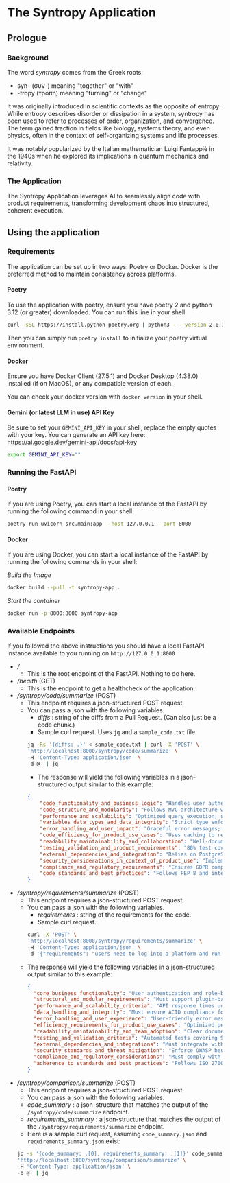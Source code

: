 # The Syntropy Application

## Prologue

### Background
The word *syntropy* comes from the Greek roots:

- syn- (συν-) meaning "together" or "with"
- -tropy (τροπή) meaning "turning" or "change"

It was originally introduced in scientific contexts as the opposite of entropy. While entropy describes disorder or 
dissipation in a system, syntropy has been used to refer to processes of order, organization, and convergence. The 
term gained traction in fields like biology, systems theory, and even physics, often in the context of 
self-organizing systems and life processes.

It was notably popularized by the Italian mathematician Luigi Fantappiè in the 1940s when he explored its implications 
in quantum mechanics and relativity.

### The Application
The Syntropy Application leverages AI to seamlessly align code with product requirements, transforming development 
chaos into structured, coherent execution.

## Using the application

### Requirements

The application can be set up in two ways: Poetry or Docker. Docker is the preferred method to maintain consistency 
across platforms.

#### Poetry
To use the application with poetry, ensure you have poetry 2 and python 3.12 (or greater) downloaded. You can run this line in your shell.
```bash
curl -sSL https://install.python-poetry.org | python3 - --version 2.0.1
```

Then you can simply run `poetry install` to initialize your poetry virtual environment.

#### Docker

Ensure you have Docker Client (27.5.1) and Docker Desktop (4.38.0) installed (if on MacOS), or any compatible version 
of each.

You can check your docker version with `docker version` in your shell.

#### Gemini (or latest LLM in use) API Key
Be sure to set your `GEMINI_API_KEY` in your shell, replace the empty quotes with your key. You can generate an API 
key here: https://ai.google.dev/gemini-api/docs/api-key
```bash
export GEMINI_API_KEY=""
```

### Running the FastAPI

#### Poetry
If you are using Poetry, you can start a local instance of the FastAPI by running the following command in your shell:
```bash
poetry run uvicorn src.main:app --host 127.0.0.1 --port 8000
```

#### Docker
If you are using Docker, you can start a local instance of the FastAPI by running the following commands in your shell:

*Build the Image*
```bash
docker build --pull -t syntropy-app .
```

*Start the container*
```bash
docker run -p 8000:8000 syntropy-app
```

### Available Endpoints
If you followed the above instructions you should have a local FastAPI instance available to you running on 
`http://127.0.0.1:8000`

- */*
  - This is the root endpoint of the FastAPI. Nothing to do here.
- */health* (GET)
  - This is the endpoint to get a healthcheck of the application.
- */syntropy/code/summarize* (POST)
  - This endpoint requires a json-structured POST request.
  - You can pass a json with the following variables.
    - *diffs* : string of the diffs from a Pull Request. (Can also just be a code chunk.)
    - Sample curl request. Uses `jq` and a `sample_code.txt` file
    ```bash 
    jq -Rs '{diffs: .}' < sample_code.txt | curl -X 'POST' \
    'http://localhost:8000/syntropy/code/summarize' \
    -H 'Content-Type: application/json' \
    -d @- | jq
    ```
    - The response will yield the following variables in a json-structured output similar to this example:
    ```json
    {
        "code_functionality_and_business_logic": "Handles user authentication and session management.",
        "code_structure_and_modularity": "Follows MVC architecture with reusable components.",
        "performance_and_scalability": "Optimized query execution; scales horizontally.",
        "variables_data_types_and_data_integrity": "Strict type enforcement and validation in API inputs.",
        "error_handling_and_user_impact": "Graceful error messages; logs unexpected failures.",
        "code_efficiency_for_product_use_cases": "Uses caching to reduce redundant computations.",
        "readability_maintainability_and_collaboration": "Well-documented functions with clear naming conventions.",
        "testing_validation_and_product_requirements": "80% test coverage with unit and integration tests.",
        "external_dependencies_and_integration": "Relies on PostgreSQL and Redis for data storage.",
        "security_considerations_in_context_of_product_use": "Implements OAuth2 for authentication and authorization.",
        "compliance_and_regulatory_requirements": "Ensures GDPR compliance by encrypting user data.",
        "code_standards_and_best_practices": "Follows PEP 8 and internal coding guidelines."
    }
    ```
- */syntropy/requirements/summarize* (POST)
  - This endpoint requires a json-structured POST request.
  - You can pass a json with the following variables.
    - *requirements* : string of the requirements for the code.
    - Sample curl request.
    ```bash 
    curl -X 'POST' \
    'http://localhost:8000/syntropy/requirements/summarize' \
    -H 'Content-Type: application/json' \
    -d '{"requirements": "users need to log into a platform and run a calculation"}' | jq
    ```
  - The response will yield the following variables in a json-structured output similar to this example:
    ```json
    {
      "core_business_functionality": "User authentication and role-based access control.",
      "structural_and_modular_requirements": "Must support plugin-based extensions for new features.",
      "performance_and_scalability_criteria": "API response times under 200ms; handles 10k concurrent users.",
      "data_handling_and_integrity": "Must ensure ACID compliance for database transactions.",
      "error_handling_and_user_experience": "User-friendly error messages with retry mechanisms.",
      "efficiency_requirements_for_product_use_cases": "Optimized performance for high-volume transactions.",
      "readability_maintainability_and_team_adoption": "Clear documentation and modular design.",
      "testing_and_validation_criteria": "Automated tests covering 90%+ of code paths.",
      "external_dependencies_and_integrations": "Must integrate with third-party payment gateways.",
      "security_standards_and_threat_mitigation": "Enforce OWASP best practices for security.",
      "compliance_and_regulatory_considerations": "Must comply with GDPR and HIPAA regulations.",
      "adherence_to_standards_and_best_practices": "Follows ISO 27001 security best practices."
    }
    ```
- */syntropy/comparison/summarize* (POST)
  - This endpoint requires a json-structured POST request.
  - You can pass a json with the following variables.
  - *code_summary* : a json-structure that matches the output of the `/syntropy/code/summarize` endpoint.
  - *requirements_summary* : a json-structure that matches the output of the `/syntropy/requirements/summarize` endpoint.
  - Here is a sample curl request, assuming `code_summary.json` and `requirements_summary.json` exist:
  ```bash
  jq -s '{code_summary: .[0], requirements_summary: .[1]}' code_summary.json requirements_summary.json | curl -X 'POST' \
  'http://localhost:8000/syntropy/comparison/summarize' \
  -H 'Content-Type: application/json' \
  -d @- | jq
  ```
